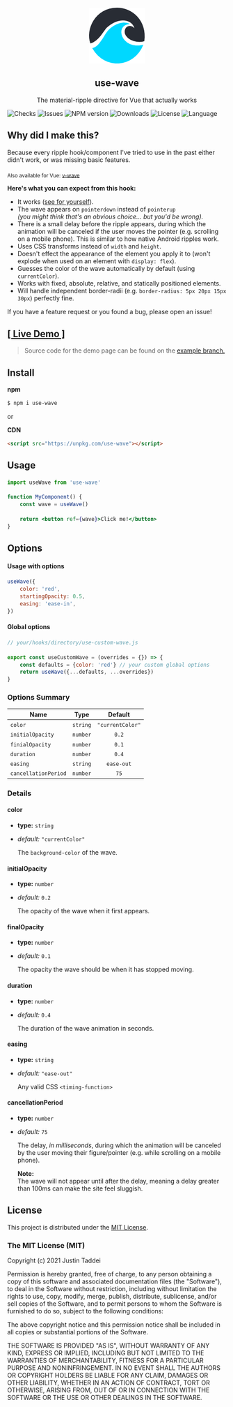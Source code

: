 <p align="center">
<img src="https://raw.githubusercontent.com/justintaddei/use-wave/assets/logo-small.png">
</p>

<h2 align="center">use-wave</h2>

<p align="center">
The material-ripple directive for Vue that actually works
</p>

![Checks](https://github.com/justintaddei/use-wave/workflows/checks/badge.svg)
![Issues](https://img.shields.io/github/issues-raw/justintaddei/use-wave.svg?style=flat)
![NPM version](https://img.shields.io/npm/v/use-wave.svg?style=flat)
![Downloads](https://img.shields.io/npm/dt/use-wave.svg?style=flat)
![License](https://img.shields.io/npm/l/use-wave.svg?style=flat)
![Language](https://img.shields.io/badge/language-typescript-blue.svg?style=flat)

## Why did I make this? 

Because every ripple hook/component I've tried to use in the past either didn't work, or was missing basic features.

<sub>Also available for Vue: [v-wave](https://github.com/justintaddei/v-wave)</sub>

**Here's what you can expect from this hook:**

- It works ([see for yourself](https://justintaddei.github.io/use-wave)).
- The wave appears on `pointerdown` instead of `pointerup`  
  *(you might think that's an obvious choice... but you'd be wrong).*
- There is a small delay before the ripple appears, during which the animation will be canceled if the user moves the pointer (e.g. scrolling on a mobile phone). This is similar to how native Android ripples work.
- Uses CSS transforms instead of `width` and `height`.
- Doesn't effect the appearance of the element you apply it to (won't explode when used on an element with  `display: flex`).
- Guesses the color of the wave automatically by default (using `currentColor`).
- Works with fixed, absolute, relative, and statically positioned elements.
- Will handle independent border-radii (e.g. `border-radius: 5px 20px 15px 30px`) perfectly fine.

If you have a feature request or you found a bug, please open an issue!


## [[ Live Demo ]](https://justintaddei.github.io/use-wave)
> Source code for the demo page can be found on the [example branch.](https://github.com/justintaddei/use-wave/tree/example)

## Install

**npm**
```sh
$ npm i use-wave
```
or

**CDN**
```html
<script src="https://unpkg.com/use-wave"></script>
```

## Usage

```jsx
import useWave from 'use-wave'

function MyComponent() {
    const wave = useWave()

    return <button ref={wave}>Click me!</button>
}
```

## Options

#### Usage with options 

```js
useWave({
    color: 'red',
    startingOpacity: 0.5,
    easing: 'ease-in',
})
```

#### Global options

```js
// your/hooks/directory/use-custom-wave.js

export const useCustomWave = (overrides = {}) => {
    const defaults = {color: 'red'} // your custom global options
    return useWave({...defaults, ...overrides})
}
```

### Options Summary
| Name                 | Type     |     Default      |
| -------------------- | -------- | :--------------: |
| `color`              | `string` | `"currentColor"` |
| `initialOpacity`     | `number` |      `0.2`       |
| `finialOpacity`      | `number` |      `0.1`       |
| `duration`           | `number` |      `0.4`       |
| `easing`             | `string` |    `ease-out`    |
| `cancellationPeriod` | `number` |       `75`       |



### Details

#### color  
- **type:** `string`  
- *default:* `"currentColor"`  
  
    The `background-color` of the wave.

#### initialOpacity  
- **type:** `number`  
- *default:* `0.2`  
  
    The opacity of the wave when it first appears.

#### finalOpacity  
- **type:** `number`  
- *default:* `0.1`  
  
    The opacity the wave should be when it has stopped moving.

#### duration  
- **type:** `number`  
- *default:* `0.4`  
  
    The duration of the wave animation in seconds.

#### easing  
- **type:** `string`  
- *default:* `"ease-out"`  
  
    Any valid CSS `<timing-function>`

#### cancellationPeriod  
- **type:** `number`  
- *default:* `75`  
  
    The delay, *in milliseconds*, during which the animation will be canceled by the user moving their figure/pointer (e.g. while scrolling on a mobile phone).

    **Note:**  
    The wave will not appear until after the delay, meaning a delay greater than 100ms can make the site feel sluggish.


## License

This project is distributed under the [MIT License](https://github.com/justintaddei/v-shared-element/blob/master/LICENSE.md).

### The MIT License (MIT)  <!-- omit in toc -->

Copyright (c) 2021 Justin Taddei

Permission is hereby granted, free of charge, to any person obtaining a copy of this software and associated documentation files (the "Software"), to deal in the Software without restriction, including without limitation the rights to use, copy, modify, merge, publish, distribute, sublicense, and/or sell copies of the Software, and to permit persons to whom the Software is furnished to do so, subject to the following conditions:

The above copyright notice and this permission notice shall be included in all copies or substantial portions of the Software.

THE SOFTWARE IS PROVIDED "AS IS", WITHOUT WARRANTY OF ANY KIND, EXPRESS OR IMPLIED, INCLUDING BUT NOT LIMITED TO THE WARRANTIES OF MERCHANTABILITY, FITNESS FOR A PARTICULAR PURPOSE AND NONINFRINGEMENT. IN NO EVENT SHALL THE AUTHORS OR COPYRIGHT HOLDERS BE LIABLE FOR ANY CLAIM, DAMAGES OR OTHER LIABILITY, WHETHER IN AN ACTION OF CONTRACT, TORT OR OTHERWISE, ARISING FROM, OUT OF OR IN CONNECTION WITH THE SOFTWARE OR THE USE OR OTHER DEALINGS IN THE SOFTWARE.
